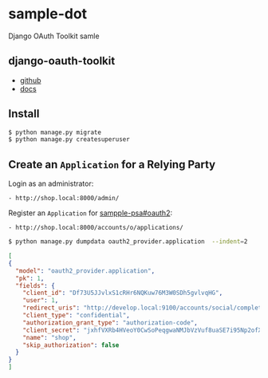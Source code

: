 # sample-dot

Django OAuth Toolkit samle

## django-oauth-toolkit

- [github](https://github.com/evonove/django-oauth-toolkit)
- [docs](https://django-oauth-toolkit.readthedocs.io/en/latest/)


## Install

~~~py
$ python manage.py migrate
$ python manage.py createsuperuser
~~~

## Create an `Application` for a Relying Party

Login as an administrator:

    - http://shop.local:8000/admin/

Register an `Application` for [sampple-psa#oauth2](https://github.com/hdknr/sample-psa/tree/oauth2):

    - http://shop.local:8000/accounts/o/applications/


~~~bash
$ python manage.py dumpdata oauth2_provider.application  --indent=2
~~~

~~~json
[
{
  "model": "oauth2_provider.application",
  "pk": 1,
  "fields": {
    "client_id": "Df73U5JJvlxS1cRHr6NQKuw76M3W0SDh5gvlvqHG",
    "user": 1,
    "redirect_uris": "http://develop.local:9100/accounts/social/complete/shop/",
    "client_type": "confidential",
    "authorization_grant_type": "authorization-code",
    "client_secret": "jxhfVXRb4HVeoY0CwSoPeqgwaNMJbVzVuf8uaSE7i95Np2ofXPifElid5aG55UbqdONUqX9Qef7dNRbZAKuQmriryubzIpM9UmZbTOSNIQOHMGDOu9F1guwWNgK9PYhf",
    "name": "shop",
    "skip_authorization": false
  }
}
]
~~~
